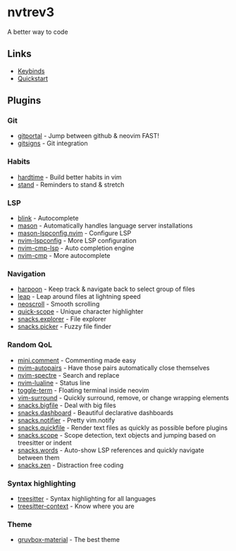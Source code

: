 # nvtrev3
A better way to code

## Links
- [Keybinds](https://github.com/trevorhauter/nvtrev3/wiki/Keybinds)
- [Quickstart](https://github.com/trevorhauter/nvtrev3/wiki/Quickstart)

## Plugins

### Git
- [gitportal](https://github.com/trevorhauter/gitportal.nvim) - Jump between github & neovim FAST!
- [gitsigns](https://github.com/lewis6991/gitsigns.nvim) - Git integration

### Habits
- [hardtime](https://github.com/m4xshen/hardtime.nvim) - Build better habits in vim
- [stand](https://github.com/mvllow/stand.nvim) - Reminders to stand & stretch

### LSP
- [blink](https://github.com/saghen/blink.cmp) - Autocomplete
- [mason](https://github.com/williamboman/mason.nvim") - Automatically handles language server installations
- [mason-lspconfig.nvim](https://github.com/williamboman/mason-lspconfig.nvim) - Configure LSP
- [nvim-lspconfig](https://github.com/neovim/nvim-lspconfig) - More LSP configuration
- [nvim-cmp-lsp](https://github.com/hrsh7th/cmp-nvim-lsp) - Auto completion engine
- [nvim-cmp](https://github.com/hrsh7th/nvim-cmp) - More autocomplete

### Navigation
- [harpoon](https://github.com/ThePrimeagen/harpoon/tree/harpoon2) - Keep track & navigate back to select group of files
- [leap](https://github.com/ggandor/leap.nvim) - Leap around files at lightning speed
- [neoscroll](https://github.com/karb94/neoscroll.nvim) - Smooth scrolling
- [quick-scope](https://github.com/unblevable/quick-scope) - Unique character highlighter
- [snacks.explorer](https://github.com/folke/snacks.nvim/blob/main/docs/explorer.md) - File explorer
- [snacks.picker](https://github.com/folke/snacks.nvim/blob/main/docs/picker.md) - Fuzzy file finder

### Random QoL
- [mini.comment](https://github.com/echasnovski/mini.comment) - Commenting made easy
- [nvim-autopairs](https://github.com/windwp/nvim-autopairs) - Have those pairs automatically close themselves
- [nvim-spectre](https://github.com/nvim-pack/nvim-spectre) - Search and replace
- [nvim-lualine](https://github.com/nvim-lualine/lualine.nvim) - Status line
- [toggle-term](https://github.com/akinsho/toggleterm.nvim) - Floating terminal inside neovim
- [vim-surround](https://github.com/tpope/vim-surround) - Quickly surround, remove, or change wrapping elements
- [snacks.bigfile](https://github.com/folke/snacks.nvim/blob/main/docs/bigfile.md) - Deal with big files
- [snacks.dashboard](https://github.com/folke/snacks.nvim/blob/main/docs/dashboard.md) - Beautiful declarative dashboards
- [snacks.notifier](https://github.com/folke/snacks.nvim/blob/main/docs/notifier.md) - Pretty vim.notify
- [snacks.quickfile](https://github.com/folke/snacks.nvim/blob/main/docs/quickfile.md) - Render text files as quickly as possible before plugins
- [snacks.scope](https://github.com/folke/snacks.nvim/blob/main/docs/scope.md) - Scope detection, text objects and jumping based on treesitter or indent
- [snacks.words](https://github.com/folke/snacks.nvim/blob/main/docs/words.md) - Auto-show LSP references and quickly navigate between them
- [snacks.zen](https://github.com/folke/snacks.nvim/blob/main/docs/zen.md) - Distraction free coding

### Syntax highlighting
- [treesitter](https://github.com/nvim-treesitter/nvim-treesitter) - Syntax highlighting for all languages
- [treesitter-context](https://github.com/nvim-treesitter/nvim-treesitter-context) - Know where you are 

### Theme
- [gruvbox-material](https://github.com/sainnhe/gruvbox-material) - The best theme
